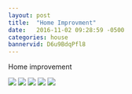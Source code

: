```yaml
---
layout: post
title:  "Home Improvment"
date:   2016-11-02 09:28:59 -0500
categories: house
bannervid: D6u9BdqPfl8
---
```

Home improvement

<img src="/assets/images/2016/11/hallway1-2.jpg" />
<img src="/assets/images/2016/11/hallway2.jpg" />
<img src="/assets/images/2016/11/hallway3-1.jpg" />
<img src="/assets/images/2016/11/rubbish-front.jpg" />
<img src="/assets/images/2016/11/wallpaper.jpg" />
